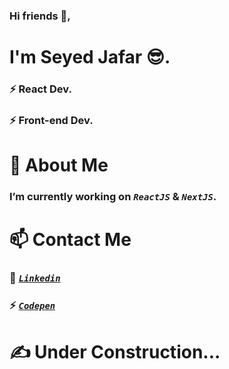 ### Hi friends 👋, 
# I'm Seyed Jafar :sunglasses:.
### ⚡ React Dev.
### ⚡ Front-end Dev. 
# 🔭 About Me
### I’m currently working on _`ReactJS`_ & _`NextJS`_.
# 📫 Contact Me
<!-- 📫 sj.seyedhoseyni@gmail.com <br/> -->
### 💬 <a href="https://www.linkedin.com/in/seyed-jafar-seyed-hoseyni-ab3707209?lipi=urn%3Ali%3Apage%3Ad_flagship3_profile_view_base_contact_details%3B6lL9XD92QAG%2FH">_`Linkedin`_</a><br/>
### ⚡ <a href="https://codepen.io/sj-seyedhoseyni ">_`Codepen`_</a><br/>

# :writing_hand: Under Construction...
<!--
**sj-seyedhoseyni/sj-seyedhoseyni** is a ✨ _special_ ✨ repository because its `README.md` (this file) appears on your GitHub profile.

Here are some ideas to get you started:

- 🔭 I’m currently working on ...
- 🌱 I’m currently learning ...
- 👯 I’m looking to collaborate on ...
- 🤔 I’m looking for help with ...
- 💬 Ask me about ...
- 📫 How to reach me: ...
- 😄 Pronouns: ...
- ⚡ Fun fact: ...
-->
